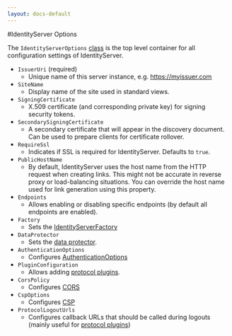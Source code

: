 ```yaml
---
layout: docs-default
---
```


#IdentityServer Options

The `IdentityServerOptions` [class](https://github.com/thinktecture/Thinktecture.IdentityServer.v3/blob/master/source%2FCore%2FConfiguration%2FIdentityServerOptions.cs) is the top level container for all configuration settings of IdentityServer.

* `IssuerUri` (required)
    * Unique name of this server instance, e.g. https://myissuer.com
* `SiteName`
    * Display name of the site used in standard views.
* `SigningCertificate`
    * X.509 certificate (and corresponding private key) for signing security tokens.
* `SecondarySigningCertificate`
    * A secondary certificate that will appear in the discovery document. Can be used to prepare clients for certificate rollover.
* `RequireSsl`
    * Indicates if SSL is required for IdentityServer. Defaults to `true`.
* `PublicHostName`
    * By default, IdentityServer uses the host name from the HTTP request when creating links. This might not be accurate in reverse proxy or load-balancing situations. You can override the host name used for link generation using this property.
* `Endpoints`
    * Allows enabling or disabling specific endpoints (by default all endpoints are enabled).
* `Factory`
    * Sets the [IdentityServerFactory](https://github.com/thinktecture/Thinktecture.IdentityServer.v3/wiki/Service-Factory)
* `DataProtector`
    * Sets the [data protector](https://github.com/thinktecture/Thinktecture.IdentityServer.v3/wiki/Data-Protection).
* `AuthenticationOptions`
    * Configures [AuthenticationOptions](https://github.com/thinktecture/Thinktecture.IdentityServer.v3/wiki/Authentication-Options)
* `PluginConfiguration`
    * Allows adding [protocol plugins](https://github.com/thinktecture/Thinktecture.IdentityServer.v3/wiki/Protocol-and-Endpoint-Plugins).
* `CorsPolicy`
    * Configures [CORS](https://github.com/thinktecture/Thinktecture.IdentityServer.v3/wiki/CORS)
* `CspOptions`
    * Configures [CSP](https://github.com/thinktecture/Thinktecture.IdentityServer.v3/wiki/CSP)
* `ProtocolLogoutUrls`
    * Configures callback URLs that should be called during logouts (mainly useful for [protocol plugins](https://github.com/thinktecture/Thinktecture.IdentityServer.v3/wiki/Protocol-and-Endpoint-Plugins))